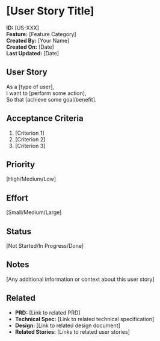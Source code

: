 # [User Story Title]

**ID:** [US-XXX]  
**Feature:** [Feature Category]  
**Created By:** [Your Name]  
**Created On:** [Date]  
**Last Updated:** [Date]

## User Story

As a [type of user],  
I want to [perform some action],  
So that [achieve some goal/benefit].

## Acceptance Criteria

1. [Criterion 1]
2. [Criterion 2]
3. [Criterion 3]

## Priority

[High/Medium/Low]

## Effort

[Small/Medium/Large]

## Status

[Not Started/In Progress/Done]

## Notes

[Any additional information or context about this user story]

## Related

- **PRD:** [Link to related PRD]
- **Technical Spec:** [Link to related technical specification]
- **Design:** [Link to related design document]
- **Related Stories:** [Links to related user stories]
